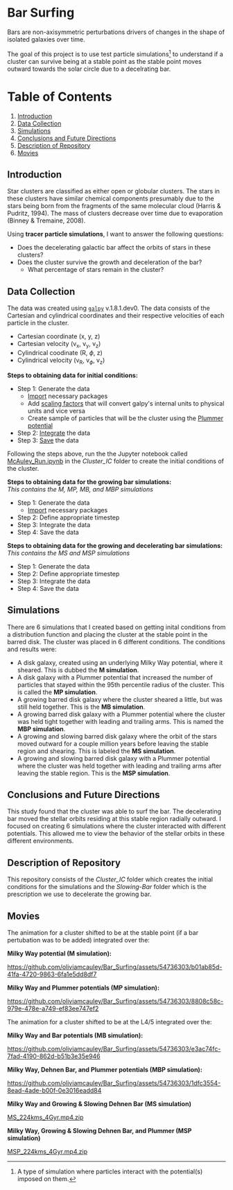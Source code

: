 # Bar Surfing
Bars are non-axisymmetric perturbations drivers of changes in the shape of isolated galaxies over time.

The goal of this project is to use test particle simulations[^1] to understand if a cluster can survive being at a stable point as the stable point moves outward towards the solar circle due to a decelrating bar.
[^1]: A type of simulation where particles interact with the potential(s) imposed on them.

# Table of Contents
1. [Introduction](#Introduction)
2. [Data Collection](#Data-Collection)
3. [Simulations](#Simulations)
4. [Conclusions and Future Directions](#Conclusions-and-Future-Directions)
5. [Description of Repository](#Description-of-Repository)
6. [Movies](#Movies)

## Introduction
Star clusters are classified as either open or globular clusters. The stars in these clusters have similar chemical components presumably due to the stars being born from the fragments of the same molecular cloud (Harris & Pudritz, 1994). The mass of clusters decrease over time due to evaporation (Binney & Tremaine, 2008).

Using **tracer particle simulations**, I want to answer the following questions:
* Does the decelerating galactic bar affect the orbits of stars in these clusters?
* Does the cluster survive the growth and deceleration of the bar?
  *  What percentage of stars remain in the cluster?

## Data Collection
The data was created using <tt>[`galpy`](http://github.com/jobovy/galpy)</tt> v.1.8.1.dev0. The data consists of the Cartesian and cylindrical coordinates and their respective velocities of each particle in the cluster.
* Cartesian coordinate (x, y, z)
* Cartesian velocity (v<sub>x</sub>, v<sub>y</sub>, v<sub>z</sub>)
* Cylindrical coodinate (R, $\phi$, z)
* Cylindrical velocity (v<sub>R</sub>, v<sub>$\phi$</sub>, v<sub>z</sub>)

**Steps to obtaining data for initial conditions:**
* Step 1: Generate the data
  * [Import](https://github.com/oliviamcauley/Bar_Surfing/blob/8029fd29a6e5ee13e61e3ac0c9f9f7e2848357f8/Cluster_IC/McAuley_Imports.ipynb) necessary packages
  * Add [scaling factors](https://github.com/oliviamcauley/Bar_Surfing/blob/8029fd29a6e5ee13e61e3ac0c9f9f7e2848357f8/Cluster_IC/McAuley_ScaleFactors.ipynb) that will convert galpy's internal units to physical units and vice versa
  * Create sample of particles that will be the cluster using the [Plummer potential](https://github.com/oliviamcauley/Bar_Surfing/blob/8029fd29a6e5ee13e61e3ac0c9f9f7e2848357f8/Cluster_IC/McAuley_PlummerPotential.ipynb)
* Step 2: [Integrate](https://github.com/oliviamcauley/Bar_Surfing/blob/8029fd29a6e5ee13e61e3ac0c9f9f7e2848357f8/Cluster_IC/McAuley_IntegrateIC.ipynb) the data
* Step 3: [Save](https://github.com/oliviamcauley/Bar_Surfing/blob/8029fd29a6e5ee13e61e3ac0c9f9f7e2848357f8/Cluster_IC/McAuley_SaveOrbitsIC.ipynb) the data

Following the steps above, run the the Jupyter notebook called [McAuley_Run.ipynb](https://github.com/oliviamcauley/Bar_Surfing/blob/45c5897bb3743ddbf32652d97a424be89b58d2a9/Cluster_IC/McAuley_Run_IC.ipynb) in the *Cluster_IC* folder to create the initial conditions of the cluster.

**Steps to obtaining data for the growing bar simulations:** <br />
*This contains the M, MP, MB, and MBP simulations*
* Step 1: Generate the data
  * [Import]() necessary packages
* Step 2: Define appropriate timestep
* Step 3: Integrate the data
* Step 4: Save the data

**Steps to obtaining data for the growing and decelerating bar simulations:** <br />
*This contains the MS and MSP simulations*
* Step 1: Generate the data
* Step 2: Define appropriate timestep
* Step 3: Integrate the data
* Step 4: Save the data

## Simulations
There are 6 simulations that I created based on getting inital conditions from a distribution function and placing the cluster at the stable point in the barred disk. The cluster was placed in 6 different conditions. The conditions and results were:
* A disk galaxy, created using an underlying Milky Way potential, where it sheared. This is dubbed the **M simulation**.
* A disk galaxy with a Plummer potential that increased the number of particles that stayed within the 95th percentile radius of the cluster. This is called the **MP simulation**.
* A growing barred disk galaxy where the cluster sheared a little, but was still held together. This is the **MB simulation**.
* A growing barred disk galaxy with a Plummer potential where the cluster was held tight together with leading and trailing arms. This is named the **MBP simulation**.
* A growing and slowing barred disk galaxy where the orbit of the stars moved outward for a couple million years before leaving the stable region and shearing. This is labeled the **MS simulation**.
* A growing and slowing barred disk galaxy with a Plummer potential where the cluster was held together with leading and trailing arms after leaving the stable region. This is the **MSP simulation**.

## Conclusions and Future Directions
This study found that the cluster was able to surf the bar. The decelerating bar moved the stellar orbits residing at this stable region radially outward. I focused on creating 6 simulations where the cluster interacted with different potentials. This allowed me to view the behavior of the stellar orbits in these different environments.  

## Description of Repository
This repository consists of the *Cluster_IC* folder which creates the initial conditions for the simulations and the *Slowing-Bar* folder which is the prescription we use to decelerate the growing bar.

## Movies
The animation for a cluster shifted to be at the stable point (if a bar pertubation was to be added) integrated over the:

**Milky Way potential (M simulation):**

https://github.com/oliviamcauley/Bar_Surfing/assets/54736303/b01ab85d-41fa-4720-9863-6fa1e5dd8df7

**Milky Way and Plummer potentials (MP simulation):**

https://github.com/oliviamcauley/Bar_Surfing/assets/54736303/8808c58c-979e-478e-a749-ef83ee747ef2

The animation for a cluster shifted to be at the L4/5 integrated over the:

**Milky Way and Bar potentials (MB simulation):**

https://github.com/oliviamcauley/Bar_Surfing/assets/54736303/e3ac74fc-7fad-4190-862d-b51b3e35e946

**Milky Way, Dehnen Bar, and Plummer potentials (MBP simulation):**

https://github.com/oliviamcauley/Bar_Surfing/assets/54736303/1dfc3554-8ead-4ade-b00f-0e3016eadd84

**Milky Way and Growing \& Slowing Dehnen Bar (MS simulation)**

[MS_224kms_4Gyr.mp4.zip](https://github.com/user-attachments/files/15992819/MS_224kms_4Gyr.mp4.zip)

**Milky Way, Growing \& Slowing Dehnen Bar, and Plummer (MSP simulation)**

[MSP_224kms_4Gyr.mp4.zip](https://github.com/user-attachments/files/15979888/MSP_224kms_4Gyr.mp4.zip)
